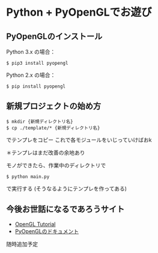 # Python + PyOpenGLでお遊び

## PyOpenGLのインストール
Python 3.x の場合：
```
$ pip3 install pyopengl
```

Python 2.x の場合：
```
$ pip install pyopengl
```

## 新規プロジェクトの始め方
```
$ mkdir {新規ディレクトリ名}
$ cp ./template/* {新規ディレクトリ名}
```
でテンプレをコピー
これで各モジュールをいじっていけばおk

＊テンプレはまだ改善の余地あり

モノができたら、作業中のディレクトリで
```
$ python main.py
```

で実行する (そうなるようにテンプレを作ってある)

## 今後お世話になるであろうサイト
- [OpenGL Tutorial](http://www.opengl-tutorial.org/jp/)
- [PyOpenGLのドキュメント](http://pyopengl.sourceforge.net/pydoc/OpenGL.GLUT.html)

随時追加予定